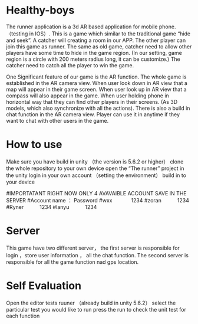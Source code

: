 # Healthy-boys

The runner application is a 3d AR based application for mobile phone. （testing in IOS）. This is a game which similar to the traditional game “hide and seek”. A catcher will creating a room in our APP. The other player can join this game as runner. The same as old game, catcher need to allow other players have some time to hide in the game region.  (In our setting, game region is a circle with 200 meters radius long, it can be customize.) The catcher need to catch all the player to win the game. 

One Significant feature of our game is the AR function. The whole game is established in the AR camera view. When user look down in AR view that a map will appear in their game screen. When user look up in AR view that a compass will also appear in the game. When user holding phone in horizontal way that they can find other players in their screens. (As 3D models, which also synchronize with all the actions). There is also a build in chat function in the AR camera view. Player can use it in anytime if they want to chat with other users in the game.

# How to use

Make sure you have build in unity （the version is 5.6.2 or higher）
clone the whole repository to your own device
open the “The runner” project in the unity
login in your own account （setting the environment）
build in to your device

#IMPORTATANT RIGHT NOW ONLY 4 AVAVAIBLE ACCOUNT SAVE IN THE SERVER
#Account name ： Password
#wxx             1234
#zoran           1234
#Ryner           1234
#lanyu           1234

# Server 

This game have two different server， 
the first server is responsible for login ，store user information ， all the chat function.
The second server is responsible for all the game function nad gps location. 

# Self Evaluation

Open the editor tests ruuner （already build in unity 5.6.2）
select the particular test you would like to run
press the run to check the unit test for each function
